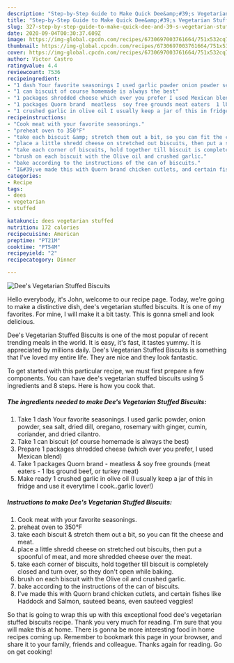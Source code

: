 ```yaml
---
description: "Step-by-Step Guide to Make Quick Dee&amp;#39;s Vegetarian Stuffed Biscuits"
title: "Step-by-Step Guide to Make Quick Dee&amp;#39;s Vegetarian Stuffed Biscuits"
slug: 327-step-by-step-guide-to-make-quick-dee-and-39-s-vegetarian-stuffed-biscuits
date: 2020-09-04T00:30:37.609Z
image: https://img-global.cpcdn.com/recipes/6730697003761664/751x532cq70/dees-vegetarian-stuffed-biscuits-recipe-main-photo.jpg
thumbnail: https://img-global.cpcdn.com/recipes/6730697003761664/751x532cq70/dees-vegetarian-stuffed-biscuits-recipe-main-photo.jpg
cover: https://img-global.cpcdn.com/recipes/6730697003761664/751x532cq70/dees-vegetarian-stuffed-biscuits-recipe-main-photo.jpg
author: Victor Castro
ratingvalue: 4.4
reviewcount: 7536
recipeingredient:
- "1 dash Your favorite seasonings I used garlic powder onion powder sea salt dried dill oregano rosemary with ginger cumin coriander and dried cilantro"
- "1 can biscuit of course homemade is always the best"
- "1 packages shredded cheese which ever you prefer I used Mexican blend"
- "1 packages Quorn brand  meatless  soy free grounds meat eaters  1 lbs ground beef or turkey meat"
- "1 crushed garlic in olive oil I usually keep a jar of this in fridge and use it everytime I cookgarlic lover"
recipeinstructions:
- "Cook meat with your favorite seasonings."
- "preheat oven to 350°F"
- "take each biscuit &amp; stretch them out a bit, so you can fit the cheese and meat."
- "place a little shredd cheese on stretched out biscuits, then put a spoonful of meat, and more shredded cheese over the meat."
- "take each corner of biscuits, hold together till biscuit is completely closed and turn over, so they don&#39;t open while baking."
- "brush on each biscuit with the Olive oil and crushed garlic."
- "bake according to the instructions of the can of biscuits."
- "I&#39;ve made this with Quorn brand chicken cutlets, and certain fishes like Haddock and Salmon, sauteed beans, even sauteed veggies!"
categories:
- Recipe
tags:
- dees
- vegetarian
- stuffed

katakunci: dees vegetarian stuffed 
nutrition: 172 calories
recipecuisine: American
preptime: "PT21M"
cooktime: "PT54M"
recipeyield: "2"
recipecategory: Dinner

---
```



![Dee&#39;s Vegetarian Stuffed Biscuits](https://img-global.cpcdn.com/recipes/6730697003761664/751x532cq70/dees-vegetarian-stuffed-biscuits-recipe-main-photo.jpg)

Hello everybody, it's John, welcome to our recipe page. Today, we're going to make a distinctive dish, dee&#39;s vegetarian stuffed biscuits. It is one of my favorites. For mine, I will make it a bit tasty. This is gonna smell and look delicious.



Dee&#39;s Vegetarian Stuffed Biscuits is one of the most popular of recent trending meals in the world. It is easy, it's fast, it tastes yummy. It is appreciated by millions daily. Dee&#39;s Vegetarian Stuffed Biscuits is something that I've loved my entire life. They are nice and they look fantastic.


To get started with this particular recipe, we must first prepare a few components. You can have dee&#39;s vegetarian stuffed biscuits using 5 ingredients and 8 steps. Here is how you cook that.

<!--inarticleads1-->

##### The ingredients needed to make Dee&#39;s Vegetarian Stuffed Biscuits:

1. Take 1 dash Your favorite seasonings. I used garlic powder, onion powder, sea salt, dried dill, oregano, rosemary with ginger, cumin, coriander, and dried cilantro.
1. Take 1 can biscuit (of course homemade is always the best)
1. Prepare 1 packages shredded cheese (which ever you prefer, I used Mexican blend)
1. Take 1 packages Quorn brand - meatless &amp; soy free grounds (meat eaters - 1 lbs ground beef, or turkey meat)
1. Make ready 1 crushed garlic in olive oil (I usually keep a jar of this in fridge and use it everytime I cook..garlic lover!)




<!--inarticleads2-->

##### Instructions to make Dee&#39;s Vegetarian Stuffed Biscuits:

1. Cook meat with your favorite seasonings.
1. preheat oven to 350°F
1. take each biscuit &amp; stretch them out a bit, so you can fit the cheese and meat.
1. place a little shredd cheese on stretched out biscuits, then put a spoonful of meat, and more shredded cheese over the meat.
1. take each corner of biscuits, hold together till biscuit is completely closed and turn over, so they don&#39;t open while baking.
1. brush on each biscuit with the Olive oil and crushed garlic.
1. bake according to the instructions of the can of biscuits.
1. I&#39;ve made this with Quorn brand chicken cutlets, and certain fishes like Haddock and Salmon, sauteed beans, even sauteed veggies!




So that is going to wrap this up with this exceptional food dee&#39;s vegetarian stuffed biscuits recipe. Thank you very much for reading. I'm sure that you will make this at home. There is gonna be more interesting food in home recipes coming up. Remember to bookmark this page in your browser, and share it to your family, friends and colleague. Thanks again for reading. Go on get cooking!
